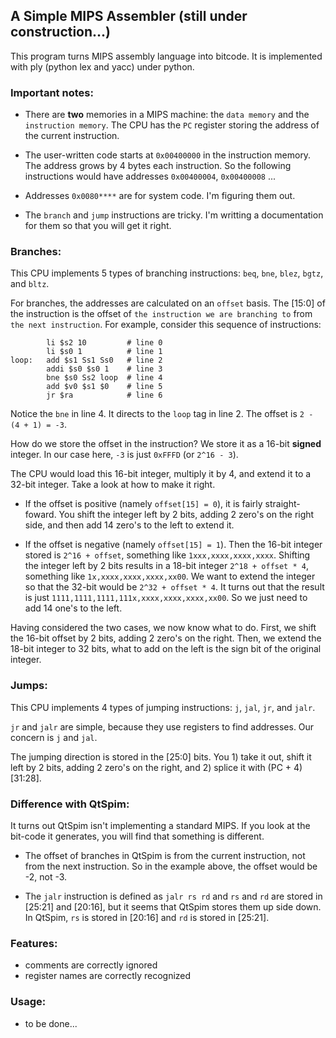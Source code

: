 ## A Simple MIPS Assembler (still under construction...)

This program turns MIPS assembly language into bitcode. It is implemented with ply (python lex and yacc) under python.

### Important notes:
* There are **two** memories in a MIPS machine: the `data memory` and the `instruction memory`. The CPU has the `PC` register storing the address of the current instruction.

* The user-written code starts at `0x00400000` in the instruction memory. The address grows by 4 bytes each instruction. So the following instructions would have addresses `0x00400004`, `0x00400008` ...

* Addresses `0x0080****` are for system code. I'm figuring them out.

* The `branch` and `jump` instructions are tricky. I'm writting a documentation for them so that you will get it right.

### Branches:

This CPU implements 5 types of branching instructions: `beq`, `bne`, `blez`, `bgtz`, and `bltz`.

For branches, the addresses are calculated on an `offset` basis. The [15:0] of the instruction is the offset of `the instruction we are branching to` from `the next instruction`. For example, consider this sequence of instructions:

            li $s2 10         # line 0
            li $s0 1          # line 1
    loop:   add $s1 Ss1 Ss0   # line 2
            addi $s0 $s0 1    # line 3
            bne $s0 Ss2 loop  # line 4
            add $v0 $s1 $0    # line 5
            jr $ra            # line 6
            
Notice the `bne` in line 4. It directs to the `loop` tag in line 2. The offset is `2 - (4 + 1) = -3`.

How do we store the offset in the instruction? We store it as a 16-bit **signed** integer. In our case here, `-3` is just `0xFFFD` (or `2^16 - 3`).

The CPU would load this 16-bit integer, multiply it by 4, and extend it to a 32-bit integer. Take a look at how to make it right.

* If the offset is positive (namely `offset[15] = 0`), it is fairly straight-foward. You shift the integer left by 2 bits, adding 2 zero's on the right side, and then add 14 zero's to the left to extend it.

* If the offset is negative (namely `offset[15] = 1`). Then the 16-bit integer stored is `2^16 + offset`, something like `1xxx,xxxx,xxxx,xxxx`. Shifting the integer left by 2 bits results in a 18-bit integer `2^18 + offset * 4`, something like `1x,xxxx,xxxx,xxxx,xx00`. We want to extend the integer so that the 32-bit would be `2^32 + offset * 4`. It turns out that the result is just `1111,1111,1111,111x,xxxx,xxxx,xxxx,xx00`. So we just need to add 14 one's to the left.

Having considered the two cases, we now know what to do. First, we shift the 16-bit offset by 2 bits, adding 2 zero's on the right. Then, we extend the 18-bit integer to 32 bits, what to add on the left is the sign bit of the original integer.

### Jumps:

This CPU implements 4 types of jumping instructions: `j`, `jal`, `jr`, and `jalr`.

`jr` and `jalr` are simple, because they use registers to find addresses. Our concern is `j` and `jal`.

The jumping direction is stored in the [25:0] bits. You 1) take it out, shift it left by 2 bits, adding 2 zero's on the right, and 2) splice it with (PC + 4)[31:28].


### Difference with QtSpim:

It turns out QtSpim isn't implementing a standard MIPS. If you look at the bit-code it generates, you will find that something is different.

* The offset of branches in QtSpim is from the current instruction, not from the next instruction. So in the example above, the offset would be -2, not -3.

* The `jalr` instruction is defined as `jalr rs rd` and `rs` and `rd` are stored in [25:21] and [20:16], but it seems that QtSpim stores them up side down. In QtSpim, `rs` is stored in [20:16] and `rd` is stored in [25:21].

### Features:

* comments are correctly ignored
* register names are correctly recognized

### Usage:

* to be done...
